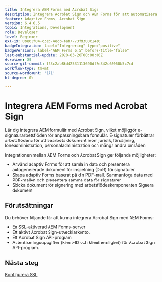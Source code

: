 ```yaml
---
title: Integrera AEM Forms med Acrobat Sign
description: Integrera Acrobat Sign och AEM Forms för att automatisera komplexa transaktioner och inkludera juridiskt bindande e-signaturer som en del av en smidig digital upplevelse.
feature: Adaptive Forms, Acrobat Sign
version: 6.4,6.5
topic: Integrations, Development
role: Developer
level: Beginner
exl-id: 0be61f04-c3ed-4ecb-bab7-73fd308c14e0
badgeIntegration: label="Integrering" type="positive"
badgeVersions: label="AEM Forms 6.5" before-title="false"
last-substantial-update: 2020-03-20T00:00:00Z
duration: 38
source-git-commit: f23c2ab86d42531113690df2e342c65060b5c7cd
workflow-type: tm+mt
source-wordcount: '171'
ht-degree: 0%

---
```


# Integrera AEM Forms med Acrobat Sign

Lär dig integrera AEM formulär med Acrobat Sign, vilket möjliggör e-signaturarbetsflöden för anpassningsbara formulär. E-signaturer förbättrar arbetsflödena för att bearbeta dokument inom juridik, försäljning, löneadministration, personaladministration och många andra områden.

Integrationen mellan AEM Forms och Acrobat Sign ger följande möjligheter:

* Använd adaptiv Forms för att samla in data och presentera autogenererade dokument för inspelning (DoR) för signaturer
* Skapa adaptiv Forms baserat på din PDF-mall. Sammanfoga data med PDF-mallen och presentera samma data för signaturer
* Skicka dokument för signering med arbetsflödeskomponenten Signera dokument

## Förutsättningar

Du behöver följande för att kunna integrera Acrobat Sign med AEM Forms:

* En SSL-aktiverad AEM Forms-server
* Ett aktivt Acrobat Sign-utvecklarkonto.
* Ett Acrobat Sign API-program
* Autentiseringsuppgifter (klient-ID och klienthemlighet) för Acrobat Sign API-program.

## Nästa steg

[Konfigurera SSL](./set-up-ssl.md)
